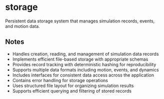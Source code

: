 # storage

Persistent data storage system that manages simulation records, events, and motion data.

## Notes
- Handles creation, reading, and management of simulation data records
- Implements efficient file-based storage with appropriate schemas
- Provides record tracking with deterministic hashing for reproducibility
- Supports multiple data formats including motion, events, and dynamics
- Includes interfaces for consistent data access across the application
- Contains error handling for storage operations
- Uses structured file layout for organizing simulation results
- Supports efficient querying and filtering of stored records